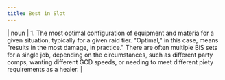 ```yaml
---
title: Best in Slot
---
```

| noun | 1.  	The most optimal configuration of equipment and materia for a given situation, typically for a given raid tier. "Optimal," in this case, means "results in the most damage, in practice." There are often multiple BiS sets for a single job, depending on the circumstances, such as different party comps, wanting different GCD speeds, or needing to meet different piety requirements as a healer.	|